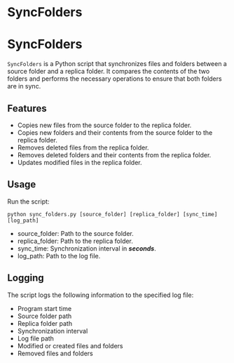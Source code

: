 # SyncFolders

# SyncFolders

`SyncFolders` is a Python script that synchronizes files and folders between a source folder and a replica folder. It compares the contents of the two folders and performs the necessary operations to ensure that both folders are in sync.

## Features

- Copies new files from the source folder to the replica folder.
- Copies new folders and their contents from the source folder to the replica folder.
- Removes deleted files from the replica folder.
- Removes deleted folders and their contents from the replica folder.
- Updates modified files in the replica folder.

## Usage

Run the script:

	python sync_folders.py [source_folder] [replica_folder] [sync_time] [log_path]
	

- source_folder: Path to the source folder.
- replica_folder: Path to the replica folder.
- sync_time: Synchronization interval in **_seconds_**.
- log_path: Path to the log file.


## Logging

The script logs the following information to the specified log file:

- Program start time
- Source folder path
- Replica folder path
- Synchronization interval
- Log file path
- Modified or created files and folders
- Removed files and folders


